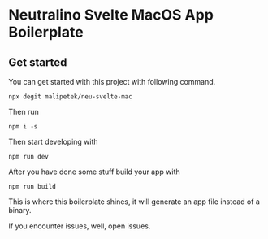 # Neutralino Svelte MacOS App Boilerplate

## Get started
You can get started with this project with following command.

`npx degit malipetek/neu-svelte-mac`

Then run 

`npm i -s`

Then start developing with 

`npm run dev`

After you have done some stuff build your app with

`npm run build`

This is where this boilerplate shines, it will generate an app file instead of a binary. 

If you encounter issues, well, open issues.